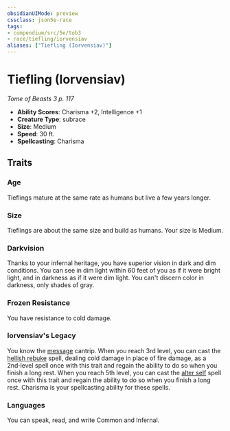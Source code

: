 ```yaml
---
obsidianUIMode: preview
cssclass: json5e-race
tags:
- compendium/src/5e/tob3
- race/tiefling/iorvensiav
aliases: ["Tiefling (Iorvensiav)"]
---
```


# Tiefling (Iorvensiav)
*Tome of Beasts 3 p. 117*

- **Ability Scores**: Charisma +2, Intelligence +1
- **Creature Type**: subrace
- **Size**: Medium
- **Speed**: 30 ft.
- **Spellcasting**: Charisma


## Traits

### Age

Tieflings mature at the same rate as humans but live a few years longer.

### Size

Tieflings are about the same size and build as humans. Your size is Medium.

### Darkvision

Thanks to your infernal heritage, you have superior vision in dark and dim conditions. You can see in dim light within 60 feet of you as if it were bright light, and in darkness as if it were dim light. You can't discern color in darkness, only shades of gray.

### Frozen Resistance

You have resistance to cold damage.

### Iorvensiav's Legacy

You know the [message](../../spells/message.md#) cantrip. When you reach 3rd level, you can cast the [hellish rebuke](../../spells/hellish-rebuke.md#) spell, dealing cold damage in place of fire damage, as a 2nd‑level spell once with this trait and regain the ability to do so when you finish a long rest. When you reach 5th level, you can cast the [alter self](../../spells/alter-self.md#) spell once with this trait and regain the ability to do so when you finish a long rest. Charisma is your spellcasting ability for these spells.

### Languages

You can speak, read, and write Common and Infernal.